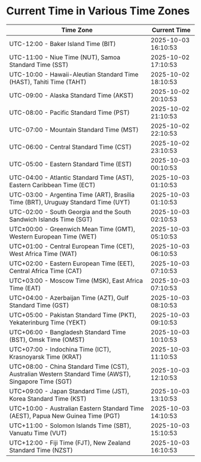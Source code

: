 # Current Time in Various Time Zones

| Time Zone | Current Time |
|-----------|--------------|
| UTC-12:00 - Baker Island Time (BIT) | 2025-10-03 16:10:53 |
| UTC-11:00 - Niue Time (NUT), Samoa Standard Time (SST) | 2025-10-02 17:10:53 |
| UTC-10:00 - Hawaii-Aleutian Standard Time (HAST), Tahiti Time (TAHT) | 2025-10-02 18:10:53 |
| UTC-09:00 - Alaska Standard Time (AKST) | 2025-10-02 20:10:53 |
| UTC-08:00 - Pacific Standard Time (PST) | 2025-10-02 21:10:53 |
| UTC-07:00 - Mountain Standard Time (MST) | 2025-10-02 22:10:53 |
| UTC-06:00 - Central Standard Time (CST) | 2025-10-02 23:10:53 |
| UTC-05:00 - Eastern Standard Time (EST) | 2025-10-03 00:10:53 |
| UTC-04:00 - Atlantic Standard Time (AST), Eastern Caribbean Time (ECT) | 2025-10-03 01:10:53 |
| UTC-03:00 - Argentina Time (ART), Brasília Time (BRT), Uruguay Standard Time (UYT) | 2025-10-03 01:10:53 |
| UTC-02:00 - South Georgia and the South Sandwich Islands Time (SGT) | 2025-10-03 02:10:53 |
| UTC±00:00 - Greenwich Mean Time (GMT), Western European Time (WET) | 2025-10-03 05:10:53 |
| UTC+01:00 - Central European Time (CET), West Africa Time (WAT) | 2025-10-03 06:10:53 |
| UTC+02:00 - Eastern European Time (EET), Central Africa Time (CAT) | 2025-10-03 07:10:53 |
| UTC+03:00 - Moscow Time (MSK), East Africa Time (EAT) | 2025-10-03 07:10:53 |
| UTC+04:00 - Azerbaijan Time (AZT), Gulf Standard Time (GST) | 2025-10-03 08:10:53 |
| UTC+05:00 - Pakistan Standard Time (PKT), Yekaterinburg Time (YEKT) | 2025-10-03 09:10:53 |
| UTC+06:00 - Bangladesh Standard Time (BST), Omsk Time (OMST) | 2025-10-03 10:10:53 |
| UTC+07:00 - Indochina Time (ICT), Krasnoyarsk Time (KRAT) | 2025-10-03 11:10:53 |
| UTC+08:00 - China Standard Time (CST), Australian Western Standard Time (AWST), Singapore Time (SGT) | 2025-10-03 12:10:53 |
| UTC+09:00 - Japan Standard Time (JST), Korea Standard Time (KST) | 2025-10-03 13:10:53 |
| UTC+10:00 - Australian Eastern Standard Time (AEST), Papua New Guinea Time (PGT) | 2025-10-03 14:10:53 |
| UTC+11:00 - Solomon Islands Time (SBT), Vanuatu Time (VUT) | 2025-10-03 15:10:53 |
| UTC+12:00 - Fiji Time (FJT), New Zealand Standard Time (NZST) | 2025-10-03 16:10:53 |
